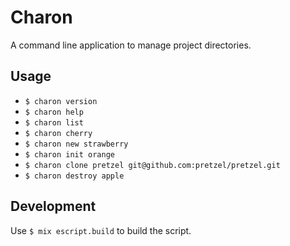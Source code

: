 # Charon

A command line application to manage project directories.

## Usage

- `$ charon version`
- `$ charon help`
- `$ charon list`
- `$ charon cherry`
- `$ charon new strawberry`
- `$ charon init orange`
- `$ charon clone pretzel git@github.com:pretzel/pretzel.git`
- `$ charon destroy apple`

## Development
Use `$ mix escript.build` to build the script.
